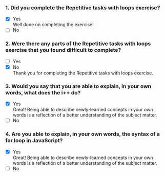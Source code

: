 ### 1. Did you complete the Repetitive tasks with loops exercise?

- [x] Yes <br>
      Well done on completing the exercise!
- [ ] No

### 2. Were there any parts of the Repetitive tasks with loops exercise that you found difficult to complete?

- [ ] Yes
- [x] No <br>
      Thank you for completing the Repetitive tasks with loops exercise.

### 3. Would you say that you are able to explain, in your own words, what does the i++ do?

- [x] Yes <br>
      Great! Being able to describe newly-learned concepts in your own words is a reflection of a better understanding of the subject matter.
- [ ] No

### 4. Are you able to explain, in your own words, the syntax of a for loop in JavaScript?

- [x] Yes <br>
      Great! Being able to describe newly-learned concepts in your own words is a reflection of a better understanding of the subject matter.
- [ ] No
